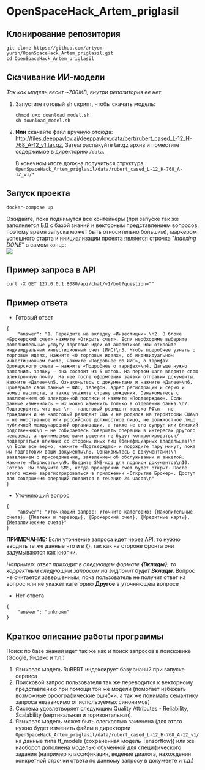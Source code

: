 # OpenSpaceHack_Artem_priglasil

## Клонирование репозитория
```
git clone https://github.com/artyom-yurin/OpenSpaceHack_Artem_priglasil.git
cd OpenSpaceHack_Artem_priglasil
```
## Скачивание ИИ-модели
*Так как модель весит ~700MB, внутри репозитория ее нет* 
1. Запустите готовый sh скрипт, чтобы скачать модель:
    ```
    chmod u+x download_model.sh
    sh download_model.sh 
    ```
2. **Или** скачайте файл вручную отсюда:  
http://files.deeppavlov.ai/deeppavlov_data/bert/rubert_cased_L-12_H-768_A-12_v1.tar.gz,
Затем распакуйте tar.gz архив и поместите содержимое в директорию `/data`.  

    В конечном итоге должна получиться структура  
`OpenSpaceHack_Artem_priglasil/data/rubert_cased_L-12_H-768_A-12_v1/*`

## Запуск проекта
```
docker-compose up
```
Ожидайте, пока поднимутся все контейнеры (при запуске так же заполняется БД с базой знаний и векторным представлением вопросов, поэтому время запуска может быть относительно большим), маркером успешного старта и инициализации проекта является строчка "*Indexing DONE*" в самом конце:  
![](https://i.imgur.com/qlG3GYv.png)

## Пример запроса в API
```
curl -X GET 127.0.0.1:8080/api/chat/v1/bot?question=""
```

## Пример ответа
* Готовый ответ
```json=
{
    "answer": "1. Перейдите на вкладку «Инвестиции».\n2. В блоке «Брокерский счет» нажмите «Открыть счет». Если необходиме выберите дополнительные услугу торговые идеи от аналитиков или откройте индивидуальный инвестиционный счет (ИИС)\n3. Чтобы подробнее узнать о торговых идеях, нажмите «О торговых идеях», об индивидуальном инвестиционном счете, нажмите «Подробнее об ИИС», о тарифах брокерского счета — нажмите «Подробнее о тарифах»\n4. Дальше нужно заполнить заявку — она состоит из 5 шагов. На первом шаге введите свою электронную почту. На нее после оформления заявки отправим документы. Нажмите «Далее»\n5. Ознакомьтесь с документами и нажмите «Далее»\n6. Проверьте свои данные — ФИО, телефон, адрес регистрации и серию и номер паспорта, а также укажите страну рождения. Ознакомьтесь с заключением об электронной подписи и нажмите «Подтверждаю». Если данные изменились — их можно изменить только в отделении банка.\n7. Подтвердите, что вы: \n — налоговый резидент только РФ\n — не гражданин и не налоговый резидент США и не родился на территории США\n — не иностранное или российское должностное лицо, не должностное лицо публичной международной организации, а также не его супруг или близкий родственник\n — не собираетесь совершать операции в интересах другого человека, а принимаемые вами решения не будут контролироваться/подвергаться влиянию со стороны иных лиц (бенефициарных владельцев)\n \n Если все верно, нажмите «Подтверждаю» и подождите пару минут, пока мы подготовим ваши документы\n8. Ознакомьтесь с документами:\n заявлением о присоединении, заявлением об обслуживании и анкетой. Нажмите «Подписать»\n9. Введите SMS-код для подписи документов\n10. Готово. Вы получите SMS, когда брокерский счет будет открыт. После этого можно зарегистрироваться в приложении «Открытие Брокер». Доступ для совершения операций появится в течение 24 часов\n"
}
```

* Уточняющий вопрос

```json=
{
    "answer": "Уточняющий запрос: Уточните категорию: {Накопительные счета}, {Платежи и переводы}, {Брокерский счет}, {Кредитные карты}, {Металлические счета}"
}
```

**ПРИМЕЧАНИЕ:** Если уточнение запроса идет через API, то нужно вводить те же данные что и в {}, так как на стороне фронта они задумываются как кнопки. 

*Например: ответ приходит в следующем формате **{Вклады}**, то корректным следующим запросом на эндпоинт будет **Вклады***. Вопрос не считается завершенным, пока пользователь не получит ответ на вопрос или не укажет категорию **Другое** в уточняющем вопросе

* Нет ответа
```json=
{
    "answer": "unknown"
}
```

## Краткое описание работы программы

Поиск по базе знаний идет так же как и поиск запросов в поисковике (Google, Яндекс и т.п.)

1. Языковая модель RuBERT индексирует базу знаний при запуске сервиса
2. Поисковой запрос пользователя так же переводится к векторному представлению при помощи той же модели (помогает избежать возможные орфографические ошибки, а так же понимать семантику запроса независимо от используемых синонимов)
3. Система удовлетворяет следующим Quality Attributes - Reliability, Scalability (вертикальная и горизонтальная).
4. Языковая модель может быть слегкостью заменена (для этого нужно будет изменить файлы в директории `OpenSpaceHack_Artem_priglasil/data/rubert_cased_L-12_H-768_A-12_v1/` на данные типа tf_models (сохраненная модель Tensorflow)) или же наоборот дополнена моделью обученной для специфического задания (например классификация, ведение диалога, нахождения конкретной строчки ответа по данному запросу в документе и т.д.)
